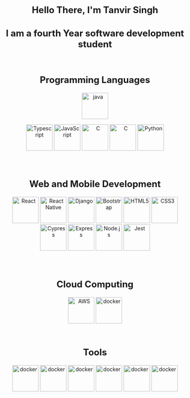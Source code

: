 <h2 style="font-size: 24px; text-align: center;">Hello There, I'm Tanvir Singh</h2>
<h2 style="font-size: 24px; text-align: center;">I am a fourth Year software development student </h2>

<div style="text-align: center; padding: 12px">

<h2 style="font-size: 24px":>Programming Languages</h2>

<a href="https://www.python.org/" title="Java"><img src="https://github.com/get-icon/geticon/raw/master/icons/java.svg" alt="java" width="70px" height="70x"></a>

<a href="https://www.typescriptlang.org/" title="Typescript"><img src="https://github.com/get-icon/geticon/raw/master/icons/typescript-icon.svg" alt="Typescript" width="70px" height="70x"></a>
<a href="https://developer.mozilla.org/en-US/docs/Web/JavaScript" title="JavaScript"><img src="https://github.com/get-icon/geticon/raw/master/icons/javascript.svg" alt="JavaScript" width="70px" height="70x"></a>
<a href="https://www.cprogramming.com/" title="C"><img src="https://user-images.githubusercontent.com/25181517/192106070-46255bcf-65e6-4c6b-a296-bf8d0d8fb2a7.png" alt="C" width="70px" height="70x"></a>
<a href="https://www.w3schools.com/cpp/" title="C++"><img src="https://user-images.githubusercontent.com/25181517/192106073-90fffafe-3562-4ff9-a37e-c77a2da0ff58.png" alt="C" width="70px" height="70x"></a>
<a href="https://www.python.org/" title="Python"><img src="https://github.com/get-icon/geticon/raw/master/icons/python.svg" alt="Python" width="70px" height="70x"></a>


</div>

<div style="text-align: center; padding: 12px">
<h2 style="font-size: 24px; text-align: center;">Web and Mobile Development</h2>

<a href="https://reactjs.org/" title="React"><img src="https://github.com/get-icon/geticon/raw/master/icons/react.svg" alt="React" width="70px" height="70x"></a>
<a href="https://reactnative.dev/" title="React Native"><img src="https://github.com/get-icon/geticon/raw/master/icons/react.svg" alt="React Native"  width="70px" height="70x"></a>
<a href="https://www.djangoproject.com/" title="Django"><img src="https://github.com/get-icon/geticon/raw/master/icons/django.svg" alt="Django"  width="70px" height="70x"></a>
<a href="https://getbootstrap.com/" title="Bootstrap"><img src="https://github.com/get-icon/geticon/raw/master/icons/bootstrap.svg" alt="Bootstrap"  width="70px" height="70x"></a>
<a href="https://www.w3.org/TR/html5/" title="HTML5"><img src="https://github.com/get-icon/geticon/raw/master/icons/html-5.svg" alt="HTML5"  width="70px" height="70x"></a>
<a href="https://www.w3.org/TR/CSS/" title="CSS3"><img src="https://github.com/get-icon/geticon/raw/master/icons/css-3.svg" alt="CSS3"  width="70px" height="70x"></a>
<a href="https://www.cypress.io/" title="Cypress"><img src="https://github.com/get-icon/geticon/raw/master/icons/cypress.svg" alt="Cypress"  width="70px" height="70x"></a>
<a href="https://expressjs.com/" title="Express"><img src="https://github.com/get-icon/geticon/raw/master/icons/express.svg" alt="Express"  width="70px" height="70x"></a>
<a href="https://nodejs.org/" title="Node.js"><img src="https://github.com/get-icon/geticon/raw/master/icons/nodejs-icon.svg" alt="Node.js"  width="70px" height="70x"></a>
<a href="https://jestjs.io/" title="Jest"><img src="https://github.com/get-icon/geticon/raw/master/icons/jest.svg" alt="Jest"  width="70px" height="70x"></a>


</div>


<div style="text-align: center; padding: 12px">
<h2 style="font-size: 24px; text-align: center;">Cloud Computing</h2>

<a href="https://aws.amazon.com/" title="AWS"><img src="https://github.com/get-icon/geticon/raw/master/icons/aws.svg" alt="AWS"  width="70px" height="70x"></a>
<a href="https://www.docker.com/" title="docker"><img src="https://github.com/get-icon/geticon/raw/master/icons/docker-icon.svg" alt="docker"  width="70px" height="70x"></a>
</div>



<h2 style="font-size: 24px; text-align: center;">Tools</h2>

<div style="text-align: center">

<a href="https://www.figma.com/files/recents-and-sharing/recently-viewed?fuid=1282005964523087765" title="Figma"><img src="https://user-images.githubusercontent.com/25181517/189715289-df3ee512-6eca-463f-a0f4-c10d94a06b2f.png" alt="docker"  width="70px" height="70x"></a>
<a href="https://www.canva.com/en_in/" title="Canva"><img src="https://github.com/marwin1991/profile-technology-icons/assets/136815194/02494c7c-de6a-43a6-9293-6369696842ed" alt="docker"  width="70px" height="70x"></a>
<a href="https://www.qt.io/" title="Canva"><img src="https://github.com/marwin1991/profile-technology-icons/assets/136815194/11e7dfe7-c1f6-483c-9d92-276f1fa9363b" alt="docker"  width="70px" height="70x"></a>
<a href="https://www.linux.org/" title="Canva"><img src="https://github.com/marwin1991/profile-technology-icons/assets/76662862/2481dc48-be6b-4ebb-9e8c-3b957efe69fa" alt="docker"  width="70px" height="70x"></a>
<a href="https://code.visualstudio.com//" title="Canva"><img src="https://user-images.githubusercontent.com/25181517/192108891-d86b6220-e232-423a-bf5f-90903e6887c3.png" alt="docker"  width="70px" height="70x"></a>
<a href="https://www.atlassian.com/software/jira?&aceid=&adposition=&adgroup=144583515117&campaign=19313277967&creative=660800619346&device=c&keyword=jira&matchtype=e&network=g&placement=&ds_kids=p74602868210&ds_e=GOOGLE&ds_eid=700000001558501&ds_e1=GOOGLE&gad_source=1&gclid=CjwKCAiAtt2tBhBDEiwALZuhAFHZyjBquHAFH6H1JgYswPH24k4G68n2gGFmhx8Ezz3DbwVzneds3RoCGPQQAvD_BwE&gclsrc=aw.ds" title="Canva"><img src="https://user-images.githubusercontent.com/25181517/183912952-83784e94-629d-4c34-a961-ae2ae795b662.png" alt="docker"  width="70px" height="70x"></a>

</div>

